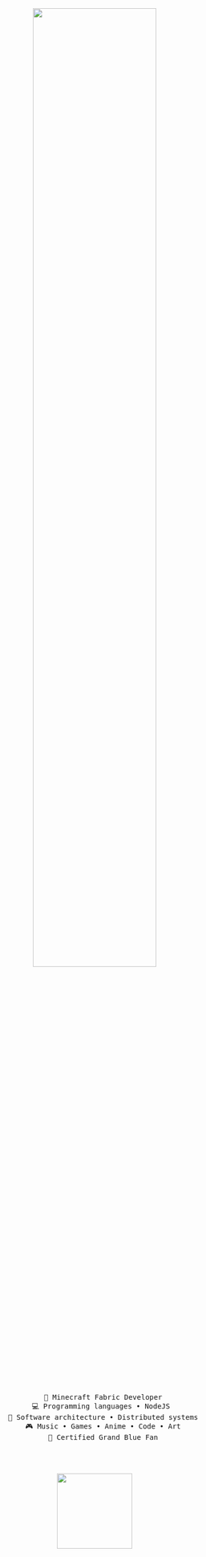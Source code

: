 <div align="center">
<img src="https://readme-typing-svg.demolab.com?font=Inconsolata&weight=500&size=50&duration=4000&pause=300&color=98F3F7&center=true&vCenter=true&multiline=true&repeat=false&random=false&width=1300&height=140&lines=Hi!+I'm+Cherit%2C+and+I'm+stupid.+%F0%9F%A4%A1" width="70%" />
<br><br>
<pre>
    📃 Minecraft Fabric Developer
    💻 Programming languages • NodeJS 
    📖 Software architecture • Distributed systems
    🎮 Music • Games • Anime • Code • Art
    🤿 Certified Grand Blue Fan

</pre>
<br><br>
<img src="https://media1.tenor.com/m/C1imUCEpiFgAAAAd/grand-blue-hide.gif" height="150" />
<br><br><br>
    
</div>

